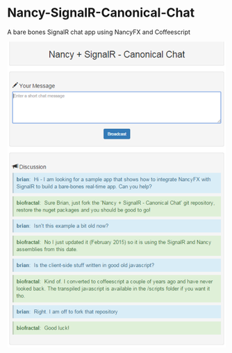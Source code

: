 Nancy-SignalR-Canonical-Chat
=========================

A bare bones SignalR chat app using NancyFX and Coffeescript

![Alt text](/doc/screenshot-1.png?raw=true)
